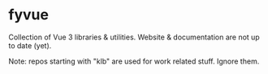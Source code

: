 # fyvue
Collection of Vue 3 libraries & utilities.
Website & documentation are not up to date (yet).

Note: repos starting with "klb" are used for work related stuff. Ignore them.
